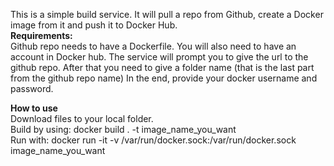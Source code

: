 This is a simple build service. It will pull a repo from Github, create a Docker image from it and push it to Docker Hub.  
**Requirements:**  
Github repo needs to have a Dockerfile. 
You will also need to have an account in Docker hub. 
The service will prompt you to give the url to the github repo. 
After that you need to give a folder name (that is the last part from the github repo name) 
In the end, provide your docker username and password. 
  
**How to use**  
Download files to your local folder.  
Build by using: docker build . -t image_name_you_want  
Run with: docker run -it -v /var/run/docker.sock:/var/run/docker.sock image_name_you_want
